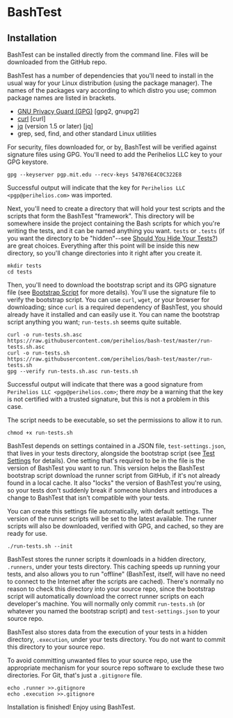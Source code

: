 # BashTest

## Installation
BashTest can be installed directly from the command line. Files will be
downloaded from the GitHub repo.

BashTest has a number of dependencies that you'll need to install in the usual
way for your Linux distribution (using the package manager). The names of the
packages vary according to which distro you use; common package names are listed
in brackets.

* [GNU Privacy Guard (GPG)](https://www.gnupg.org/) [gpg2, gnupg2]
* [curl](https://curl.haxx.se/) [curl]
* [jq](https://stedolan.github.io/jq/) (version 1.5 or later) [jq]
* grep, sed, find, and other standard Linux utilities

For security, files downloaded for, or by, BashTest will be verified against
signature files using GPG. You'll need to add the Perihelios LLC key to your GPG
keystore.

```
gpg --keyserver pgp.mit.edu --recv-keys 547B76E4C0C322E8
```

Successful output will indicate that the key for
`Perihelios LLC <pgp@perihelios.com>` was imported.

Next, you'll need to create a directory that will hold your test scripts and
the scripts that form the BashTest "framework". This directory will be somewhere
inside the project containing the Bash scripts for which you're writing the
tests, and it can be named anything you want. `tests` or `.tests` (if you want
the directory to be "hidden"--see
[Should You Hide Your Tests?](#should-you-hide-your-tests)) are great choices.
Everything after this point will be inside this new directory, so you'll change
directories into it right after you create it.

```
mkdir tests
cd tests
```

Then, you'll need to download the bootstrap script and its GPG signature file
(see [Bootstrap Script](#bootstrap-script) for more details). You'll use the
signature file to verify the bootstrap script. You can use `curl`, `wget`, or
your browser for downloading; since `curl` is a required dependency of BashTest,
you should already have it installed and can easily use it. You can name the
bootstrap script anything you want; `run-tests.sh` seems quite suitable.

```
curl -o run-tests.sh.asc https://raw.githubusercontent.com/perihelios/bash-test/master/run-tests.sh.asc
curl -o run-tests.sh https://raw.githubusercontent.com/perihelios/bash-test/master/run-tests.sh
gpg --verify run-tests.sh.asc run-tests.sh
```

Successful output will indicate that there was a good signature from
`Perihelios LLC <pgp@perihelios.com>`; there *may* be a warning that the key is
not certified with a trusted signature, but this is not a problem in this case.

The script needs to be executable, so set the permissions to allow it to run.

```
chmod +x run-tests.sh
```

BashTest depends on settings contained in a JSON file, `test-settings.json`,
that lives in your tests directory, alongside the bootstrap script (see
[Test Settings](#test-settings) for details). One setting that's required to be
in the file is the version of BashTest you want to run. This version helps
the BashTest bootstrap script download the runner script from GitHub, if it's
not already found in a local cache. It also "locks" the version of BashTest
you're using, so your tests don't suddenly break if someone blunders and
introduces a change to BashTest that isn't compatible with your tests.

You can create this settings file automatically, with default settings. The
version of the runner scripts will be set to the latest available. The runner
scripts will also be downloaded, verified with GPG, and cached, so they are
ready for use.

```
./run-tests.sh --init
```

BashTest stores the runner scripts it downloads in a hidden directory,
`.runners`, under your tests directory. This caching speeds up running your
tests, and also allows you to run "offline" (BashTest, itself, will have no need
to connect to the Internet after the scripts are cached). There's normally no
reason to check this directory into your source repo, since the bootstrap script
will automatically download the correct runner scripts on each developer's
machine. You will normally only commit `run-tests.sh` (or whatever you named the
bootstrap script) and `test-settings.json` to your source repo.

BashTest also stores data from the execution of your tests in a hidden directory,
`.execution`, under your tests directory. You do not want to commit this
directory to your source repo.

To avoid committing unwanted files to your source repo, use the appropriate
mechanism for your source repo software to exclude these two directories. For
Git, that's just a `.gitignore` file.

```
echo .runner >>.gitignore
echo .execution >>.gitignore
```

Installation is finished! Enjoy using BashTest.

